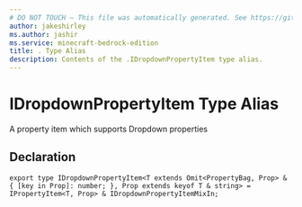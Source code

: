 ```yaml
---
# DO NOT TOUCH — This file was automatically generated. See https://github.com/mojang/minecraftapidocsgenerator to modify descriptions, examples, etc.
author: jakeshirley
ms.author: jashir
ms.service: minecraft-bedrock-edition
title: . Type Alias
description: Contents of the .IDropdownPropertyItem type alias.
---
```

# IDropdownPropertyItem Type Alias

A property item which supports Dropdown properties

## Declaration
`export type IDropdownPropertyItem<T extends Omit<PropertyBag, Prop> & {
    [key in Prop]: number;
}, Prop extends keyof T & string> = IPropertyItem<T, Prop> & IDropdownPropertyItemMixIn;`
